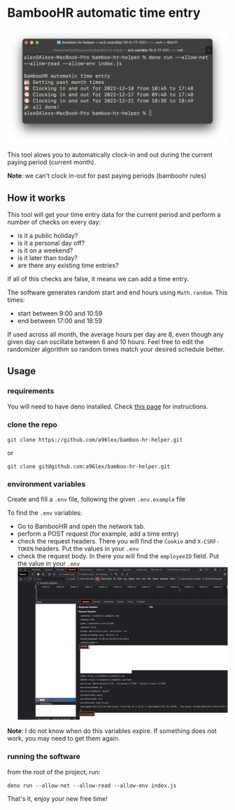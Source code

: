 # BambooHR automatic time entry

![output](img/output.png)

This tool alows you to automatically clock-in and out during the current paying period (current month).

**Note**: we can't clock in-out for past paying periods (bamboohr rules)

## How it works

This tool will get your time entry data for the current period and perform a number of checks on every day:

- is it a public holiday?
- is it a personal day off?
- is it on a weekend?
- is it later than today?
- are there any existing time entries?

If all of this checks are false, it means we can add a time entry.

The software generates random start and end hours using `Math.random`. This times:

- start between 9:00 and 10:59
- end between 17:00 and 18:59

If used across all month, the average hours per day are 8, even though any given day can oscillate between 6 and 10 hours. Feel free to edit the randomizer algorithm so random times match your desired schedule better.

## Usage

### requirements

You will need to have deno installed. Check [this page](https://deno.land/manual@v1.29.1/getting_started/installation) for instructions.

### clone the repo

```
git clone https://github.com/a96lex/bamboo-hr-helper.git
```

or

```
git clone git@github.com:a96lex/bamboo-hr-helper.git
```

### environment variables

Create and fill a `.env` file, following the given `.env.example` file

To find the `.env` variables:

- Go to BambooHR and open the network tab.
- perform a POST request (for example, add a time entry)
- check the request headers. There you will find the `Cookie` and `X-CSRF-TOKEN` headers. Put the values in your `.env`
- check the request body. In there you will find the `employeeID` field. Put the value in your `.env`
![browser](img/browser.png)


**Note**: I do not know when do this variables expire. If something does not work, you may need to get them again.

### running the software

from the root of the project, run:

```
deno run --allow-net --allow-read --allow-env index.js
```

That's it, enjoy your new free time!
